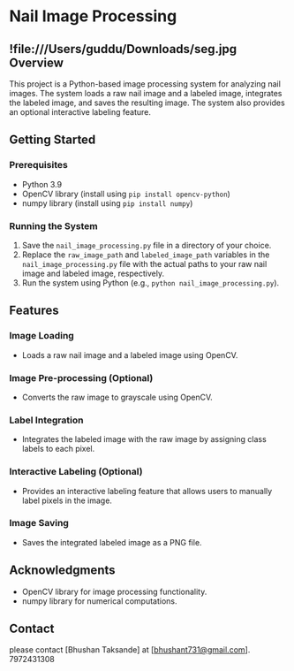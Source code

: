 **Nail Image Processing**
==========================
!file:///Users/guddu/Downloads/seg.jpg
**Overview**
------------

This project is a Python-based image processing system for analyzing nail images. The system loads a raw nail image and a labeled image, integrates the labeled image, and saves the resulting image. The system also provides an optional interactive labeling feature.

**Getting Started**
---------------

### Prerequisites

* Python 3.9
* OpenCV library (install using `pip install opencv-python`)
* numpy library (install using `pip install numpy`)

### Running the System

1. Save the `nail_image_processing.py` file in a directory of your choice.
2. Replace the `raw_image_path` and `labeled_image_path` variables in the `nail_image_processing.py` file with the actual paths to your raw nail image and labeled image, respectively.
3. Run the system using Python (e.g., `python nail_image_processing.py`).

**Features**
------------

### Image Loading

* Loads a raw nail image and a labeled image using OpenCV.

### Image Pre-processing (Optional)

* Converts the raw image to grayscale using OpenCV.

### Label Integration

* Integrates the labeled image with the raw image by assigning class labels to each pixel.

### Interactive Labeling (Optional)

* Provides an interactive labeling feature that allows users to manually label pixels in the image.

### Image Saving

* Saves the integrated labeled image as a PNG file.



**Acknowledgments**
---------------

* OpenCV library for image processing functionality.
* numpy library for numerical computations.

**Contact**
---------

please contact [Bhushan Taksande] at [bhushant731@gmail.com].
7972431308
